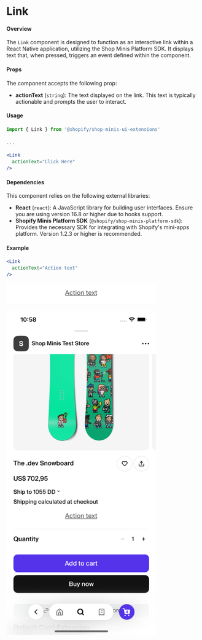 # Link

#### Overview
The `Link` component is designed to function as an interactive link within a React Native application, utilizing the Shop Minis Platform SDK. It displays text that, when pressed, triggers an event defined within the component.

#### Props
The component accepts the following prop:

- **actionText** (`string`): The text displayed on the link. This text is typically actionable and prompts the user to interact.

#### Usage
```jsx
import { Link } from '@shopify/shop-minis-ui-extensions'

...

<Link
  actionText="Click Here"
/>
```

#### Dependencies

This component relies on the following external libraries:

- **React** (`react`): A JavaScript library for building user interfaces. Ensure you are using version 16.8 or higher due to hooks support.
- **Shopify Minis Platform SDK** (`@shopify/shop-minis-platform-sdk`): Provides the necessary SDK for integrating with Shopify's mini-apps platform. Version 1.2.3 or higher is recommended.

#### Example
```jsx
<Link
  actionText="Action text"
/>
```
<div style={{display: 'flex', flexDirection: 'column', width: '100%', alignItems: 'center' }}>
<div style={{border: '1px solid', borderRadius: 16}}>
<img
src='../../assets/extensions/link.png'
title="Interactive Link Example"
alt="Example of interactive link"
loading="eager"
width="390"
style={{borderRadius: 16}}
/>
</div>
<br />
<div style={{border: '1px solid', borderRadius: 16, boxShadow: '5px 5px #888888'}}>
<img
src='../../assets/extensions/link-full.png'
title="Interactive Link Full Example"
alt="Full example of interactive link"
loading="eager"
width="390"
style={{borderRadius: 16}}
/>
</div>
</div>
